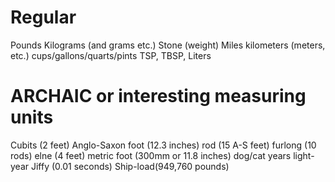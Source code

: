 Regular
===============
Pounds
Kilograms (and grams etc.)
Stone (weight)
Miles
kilometers (meters, etc.)
cups/gallons/quarts/pints
TSP, TBSP, Liters






ARCHAIC or interesting measuring units
============
Cubits (2 feet)
Anglo-Saxon foot (12.3 inches)
rod (15 A-S feet)
furlong (10 rods)
elne (4 feet)
metric foot (300mm or 11.8 inches)
dog/cat years
light-year
Jiffy (0.01 seconds)
Ship-load(949,760 pounds)

